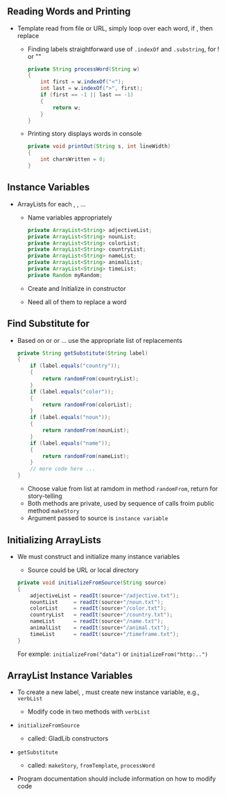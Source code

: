 # 

## Reading Words and Printing

- Template read from file or URL, simply loop over each word, if <label>, then replace

    - Finding labels straightforward use of `.indexOf` and `.substring`, for <noun>! or "<color>"

        ```java
        private String processWord(String w)
        {
            int first = w.indexOf("<");
            int last = w.indexOf(">", first);
            if (first == -1 || last == -1)
            {
                return w;
            }
        }
        ```
    - Printing story displays words in console

        ```java
        private void printOut(String s, int lineWidth)
        {
            int charsWritten = 0;
        }
        ```

## Instance Variables

- ArrayLists for each <noun>, <color>, ...

    - Name variables appropriately

        ```java
        private ArrayList<String> adjectiveList;
        private ArrayList<String> nounList;
        private ArrayList<String> colorList;
        private ArrayList<String> countryList;
        private ArrayList<String> nameList;
        private ArrayList<String> animalList;
        private ArrayList<String> timeList;
        private Random myRandom;
        ```
    - Create and Initialize in constructor
    - Need all of them to replace a word

## Find Substitute for <color>

- Based on <color> or <noun> or ... use the appropriate list of replacements

    ```java
    private String getSubstitute(String label)
    {
        if (label.equals("country"));
        {
            return randomFrom(countryList);
        }
        if (label.equals("color"));
        {
            return randomFrom(colorList);
        }
        if (label.equals("noun"));
        {
            return randomFrom(nounList);
        }
        if (label.equals("name"));
        {
            return randomFrom(nameList);
        }
        // more code here ...
    }
    ```
    - Choose value from list at ramdom in method `randomFrom`, return for story-telling
    - Both methods are private, used by sequence of calls froim public method `makeStory`
    - Argument passed to source is `instance variable`

## Initializing ArrayLists

- We must construct and initialize many instance variables

    - Source could be URL or local directory

    ```java
    private void initializeFromSource(String source)
    {
        adjectiveList = readIt(source+"/adjective.txt");
        nountList     = readIt(source+"/noun.txt");
        colorList     = readIt(source+"/color.txt");
        countryList   = readIt(source+"/country.txt");
        nameList      = readIt(source+"/name.txt");
        animalList    = readIt(source+"/animal.txt");
        timeList      = readIt(source+"/timeframe.txt");
    }
    ```

    For exmple: `initializeFrom("data")` or `initializeFrom("http:..")`

## ArrayList Instance Variables

- To create a new label, <verb>, must create new instance variable, e.g., `verbList`

    - Modify code in two methods with `verbList`

- `initializeFromSource`

    - called: GladLib constructors

- `getSubstitute`

    - called: `makeStory`, `fromTemplate`, `processWord`

- Program documentation should include information on how to modify code

    
